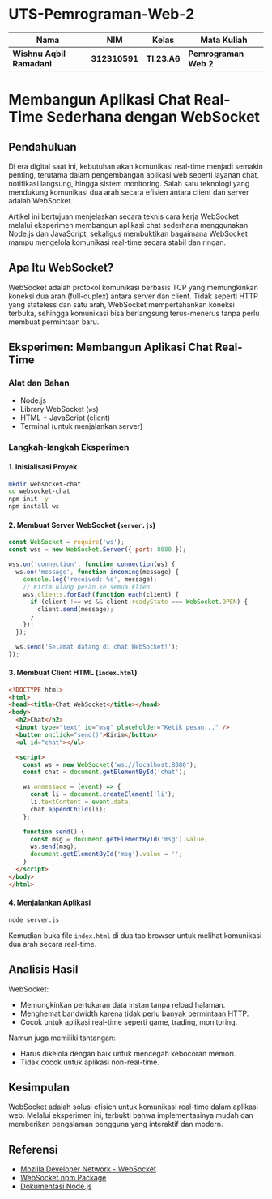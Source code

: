 # UTS-Pemrograman-Web-2
|Nama|NIM|Kelas|Mata Kuliah|
|----|---|-----|------|
|**Wishnu Aqbil Ramadani**|**312310591**|**TI.23.A6**|**Pemrograman Web 2**|

# Membangun Aplikasi Chat Real-Time Sederhana dengan WebSocket

## Pendahuluan

Di era digital saat ini, kebutuhan akan komunikasi real-time menjadi semakin penting, terutama dalam pengembangan aplikasi web seperti layanan chat, notifikasi langsung, hingga sistem monitoring. Salah satu teknologi yang mendukung komunikasi dua arah secara efisien antara client dan server adalah WebSocket.

Artikel ini bertujuan menjelaskan secara teknis cara kerja WebSocket melalui eksperimen membangun aplikasi chat sederhana menggunakan Node.js dan JavaScript, sekaligus membuktikan bagaimana WebSocket mampu mengelola komunikasi real-time secara stabil dan ringan.

## Apa Itu WebSocket?

WebSocket adalah protokol komunikasi berbasis TCP yang memungkinkan koneksi dua arah (full-duplex) antara server dan client. Tidak seperti HTTP yang stateless dan satu arah, WebSocket mempertahankan koneksi terbuka, sehingga komunikasi bisa berlangsung terus-menerus tanpa perlu membuat permintaan baru.

## Eksperimen: Membangun Aplikasi Chat Real-Time

### Alat dan Bahan
- Node.js
- Library WebSocket (`ws`)
- HTML + JavaScript (client)
- Terminal (untuk menjalankan server)

### Langkah-langkah Eksperimen

#### 1. Inisialisasi Proyek

```bash
mkdir websocket-chat
cd websocket-chat
npm init -y
npm install ws
```

#### 2. Membuat Server WebSocket (`server.js`)

```javascript
const WebSocket = require('ws');
const wss = new WebSocket.Server({ port: 8080 });

wss.on('connection', function connection(ws) {
  ws.on('message', function incoming(message) {
    console.log('received: %s', message);
    // Kirim ulang pesan ke semua klien
    wss.clients.forEach(function each(client) {
      if (client !== ws && client.readyState === WebSocket.OPEN) {
        client.send(message);
      }
    });
  });

  ws.send('Selamat datang di chat WebSocket!');
});
```

#### 3. Membuat Client HTML (`index.html`)

```html
<!DOCTYPE html>
<html>
<head><title>Chat WebSocket</title></head>
<body>
  <h2>Chat</h2>
  <input type="text" id="msg" placeholder="Ketik pesan..." />
  <button onclick="send()">Kirim</button>
  <ul id="chat"></ul>

  <script>
    const ws = new WebSocket('ws://localhost:8080');
    const chat = document.getElementById('chat');

    ws.onmessage = (event) => {
      const li = document.createElement('li');
      li.textContent = event.data;
      chat.appendChild(li);
    };

    function send() {
      const msg = document.getElementById('msg').value;
      ws.send(msg);
      document.getElementById('msg').value = '';
    }
  </script>
</body>
</html>
```

#### 4. Menjalankan Aplikasi

```bash
node server.js
```

Kemudian buka file `index.html` di dua tab browser untuk melihat komunikasi dua arah secara real-time.

## Analisis Hasil

WebSocket:
- Memungkinkan pertukaran data instan tanpa reload halaman.
- Menghemat bandwidth karena tidak perlu banyak permintaan HTTP.
- Cocok untuk aplikasi real-time seperti game, trading, monitoring.

Namun juga memiliki tantangan:
- Harus dikelola dengan baik untuk mencegah kebocoran memori.
- Tidak cocok untuk aplikasi non-real-time.

## Kesimpulan

WebSocket adalah solusi efisien untuk komunikasi real-time dalam aplikasi web. Melalui eksperimen ini, terbukti bahwa implementasinya mudah dan memberikan pengalaman pengguna yang interaktif dan modern.

## Referensi

- [Mozilla Developer Network - WebSocket](https://developer.mozilla.org/en-US/docs/Web/API/WebSocket)
- [WebSocket npm Package](https://www.npmjs.com/package/ws)
- [Dokumentasi Node.js](https://nodejs.org/en/docs)
